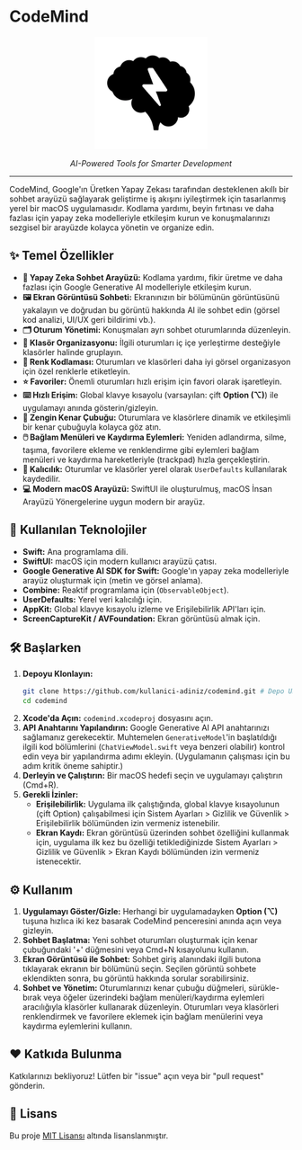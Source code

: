 # CodeMind

<!-- Logo Yer Tutucusu -->
<p align="center">
  <img src="codemind/Assets.xcassets/AppIcon.appiconset/1024.png" alt="CodeMind Logo" width="200"/>
  <!-- TODO: Yukarıdaki `src` yolunu logo dosyanızın yoluyla değiştirin (örn: Resources/logo.png) -->
</p>

<p align="center">
  <em>AI-Powered Tools for Smarter Development</em>
</p>

---

<!-- İsteğe Bağlı Rozetler: Projenize uygun olanları ekleyebilirsiniz -->
<!-- [![Build Status](...)](...) [![License](...)](...) -->

CodeMind, Google'ın Üretken Yapay Zekası tarafından desteklenen akıllı bir sohbet arayüzü sağlayarak geliştirme iş akışını iyileştirmek için tasarlanmış yerel bir macOS uygulamasıdır. Kodlama yardımı, beyin fırtınası ve daha fazlası için yapay zeka modelleriyle etkileşim kurun ve konuşmalarınızı sezgisel bir arayüzde kolayca yönetin ve organize edin.

## ✨ Temel Özellikler

*   **🧠 Yapay Zeka Sohbet Arayüzü:** Kodlama yardımı, fikir üretme ve daha fazlası için Google Generative AI modelleriyle etkileşim kurun.
*   **🖼️ Ekran Görüntüsü Sohbeti:** Ekranınızın bir bölümünün görüntüsünü yakalayın ve doğrudan bu görüntü hakkında AI ile sohbet edin (görsel kod analizi, UI/UX geri bildirimi vb.).
*   **🗂️ Oturum Yönetimi:** Konuşmaları ayrı sohbet oturumlarında düzenleyin.
*   **📂 Klasör Organizasyonu:** İlgili oturumları iç içe yerleştirme desteğiyle klasörler halinde gruplayın.
*   **🎨 Renk Kodlaması:** Oturumları ve klasörleri daha iyi görsel organizasyon için özel renklerle etiketleyin.
*   **⭐ Favoriler:** Önemli oturumları hızlı erişim için favori olarak işaretleyin.
*   **⌨️ Hızlı Erişim:** Global klavye kısayolu (varsayılan: çift **Option (⌥)**) ile uygulamayı anında gösterin/gizleyin.
*   **🧭 Zengin Kenar Çubuğu:** Oturumlara ve klasörlere dinamik ve etkileşimli bir kenar çubuğuyla kolayca göz atın.
*   **🖱️ Bağlam Menüleri ve Kaydırma Eylemleri:** Yeniden adlandırma, silme, taşıma, favorilere ekleme ve renklendirme gibi eylemleri bağlam menüleri ve kaydırma hareketleriyle (trackpad) hızla gerçekleştirin.
*   **💾 Kalıcılık:** Oturumlar ve klasörler yerel olarak `UserDefaults` kullanılarak kaydedilir.
*   **💻 Modern macOS Arayüzü:** SwiftUI ile oluşturulmuş, macOS İnsan Arayüzü Yönergelerine uygun modern bir arayüz.

## 🚀 Kullanılan Teknolojiler

*   **Swift:** Ana programlama dili.
*   **SwiftUI:** macOS için modern kullanıcı arayüzü çatısı.
*   **Google Generative AI SDK for Swift:** Google'ın yapay zeka modelleriyle arayüz oluşturmak için (metin ve görsel anlama).
*   **Combine:** Reaktif programlama için (`ObservableObject`).
*   **UserDefaults:** Yerel veri kalıcılığı için.
*   **AppKit:** Global klavye kısayolu izleme ve Erişilebilirlik API'ları için.
*   **ScreenCaptureKit / AVFoundation:** Ekran görüntüsü almak için.

## 🛠️ Başlarken

1.  **Depoyu Klonlayın:**
    ```bash
    git clone https://github.com/kullanici-adiniz/codemind.git # Depo URL'niz ile değiştirin
    cd codemind
    ```
2.  **Xcode'da Açın:** `codemind.xcodeproj` dosyasını açın.
3.  **API Anahtarını Yapılandırın:** Google Generative AI API anahtarınızı sağlamanız gerekecektir. Muhtemelen `GenerativeModel`'in başlatıldığı ilgili kod bölümlerini (`ChatViewModel.swift` veya benzeri olabilir) kontrol edin veya bir yapılandırma adımı ekleyin. (Uygulamanın çalışması için bu adım kritik öneme sahiptir.)
4.  **Derleyin ve Çalıştırın:** Bir macOS hedefi seçin ve uygulamayı çalıştırın (Cmd+R).
5.  **Gerekli İzinler:**
    *   **Erişilebilirlik:** Uygulama ilk çalıştığında, global klavye kısayolunun (çift Option) çalışabilmesi için Sistem Ayarları > Gizlilik ve Güvenlik > Erişilebilirlik bölümünden izin vermeniz istenebilir.
    *   **Ekran Kaydı:** Ekran görüntüsü üzerinden sohbet özelliğini kullanmak için, uygulama ilk kez bu özelliği tetiklediğinizde Sistem Ayarları > Gizlilik ve Güvenlik > Ekran Kaydı bölümünden izin vermeniz istenecektir.

## ⚙️ Kullanım

1.  **Uygulamayı Göster/Gizle:** Herhangi bir uygulamadayken **Option (⌥)** tuşuna hızlıca iki kez basarak CodeMind penceresini anında açın veya gizleyin.
2.  **Sohbet Başlatma:** Yeni sohbet oturumları oluşturmak için kenar çubuğundaki '+' düğmesini veya Cmd+N kısayolunu kullanın.
3.  **Ekran Görüntüsü ile Sohbet:** Sohbet giriş alanındaki ilgili butona tıklayarak ekranın bir bölümünü seçin. Seçilen görüntü sohbete eklendikten sonra, bu görüntü hakkında sorular sorabilirsiniz.
4.  **Sohbet ve Yönetim:** Oturumlarınızı kenar çubuğu düğmeleri, sürükle-bırak veya öğeler üzerindeki bağlam menüleri/kaydırma eylemleri aracılığıyla klasörler kullanarak düzenleyin. Oturumları veya klasörleri renklendirmek ve favorilere eklemek için bağlam menülerini veya kaydırma eylemlerini kullanın.

## ❤️ Katkıda Bulunma

Katkılarınızı bekliyoruz! Lütfen bir "issue" açın veya bir "pull request" gönderin.

## 📄 Lisans

Bu proje [MIT Lisansı](LICENSE) altında lisanslanmıştır. 